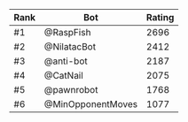 Rank|Bot|Rating
---|---|---
#1|@RaspFish|2696
#2|@NilatacBot|2412
#3|@anti-bot|2187
#4|@CatNail|2075
#5|@pawnrobot|1768
#6|@MinOpponentMoves|1077
